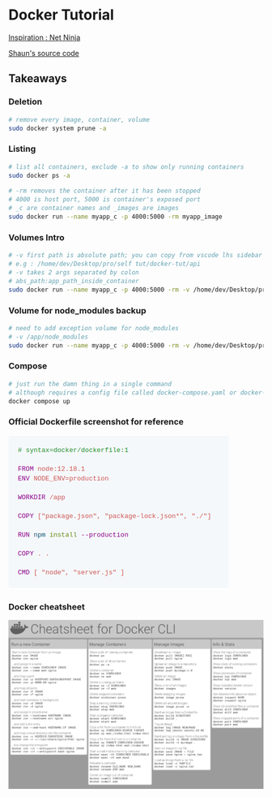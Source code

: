 # Docker Tutorial

[Inspiration : Net Ninja](https://www.youtube.com/playlist?list=PL4cUxeGkcC9hxjeEtdHFNYMtCpjNBm3h7)

[Shaun's source code](https://github.com/iamshaunjp/docker-crash-course)

## Takeaways

### Deletion
```bash
# remove every image, container, volume
sudo docker system prune -a
```

### Listing
```bash
# list all containers, exclude -a to show only running containers
sudo docker ps -a
```

```bash
# -rm removes the container after it has been stopped
# 4000 is host port, 5000 is container's exposed port
# _c are container names and _images are images
sudo docker run --name myapp_c -p 4000:5000 -rm myapp_image
```

### Volumes Intro
```bash
# -v first path is absolute path; you can copy from vscode lhs sidebar
# e.g : /home/dev/Desktop/pro/self tut/docker-tut/api
# -v takes 2 args separated by colon 
# abs_path:app_path_inside_container
sudo docker run --name myapp_c -p 4000:5000 -rm -v /home/dev/Desktop/pro/self tut/docker-tut/api:/app myapp_image
```

### Volume for node_modules backup
```bash
# need to add exception volume for node_modules
# -v /app/node_modules
sudo docker run --name myapp_c -p 4000:5000 -rm -v /home/dev/Desktop/pro/self tut/docker-tut/api:/app -v /app/node_modules myapp_image
```

### Compose
```bash
# just run the damn thing in a single command
# although requires a config file called docker-compose.yaml or docker-compose.yml
docker compose up
```

### Official Dockerfile screenshot for reference
![screenshot of docker file in official docs](/assets/Screenshot%20from%202022-06-03%2014-22-08.png)

### Docker cheatsheet
![docker cheat sheet](/assets/dockercheatsheet8.png)
